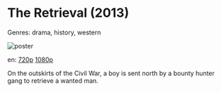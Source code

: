 # The Retrieval (2013)

Genres: drama, history, western

![poster](http://image.tmdb.org/t/p/w500/buXVsenVhRxWpTGTplzJujJ38zk.jpg)

en:
  [720p](magnet:?xt=urn:btih:B3255E454F1BAAA08B745C2D5362D886B0E9DB8C&tr=udp://glotorrents.pw:6969/announce&tr=udp://tracker.opentrackr.org:1337/announce&tr=udp://torrent.gresille.org:80/announce&tr=udp://tracker.openbittorrent.com:80&tr=udp://tracker.coppersurfer.tk:6969&tr=udp://tracker.leechers-paradise.org:6969&tr=udp://p4p.arenabg.ch:1337&tr=udp://tracker.internetwarriors.net:1337)
  [1080p](magnet:?xt=urn:btih:B29582B2369A4095EED04A83D42E84452DCAC46E&tr=udp://glotorrents.pw:6969/announce&tr=udp://tracker.opentrackr.org:1337/announce&tr=udp://torrent.gresille.org:80/announce&tr=udp://tracker.openbittorrent.com:80&tr=udp://tracker.coppersurfer.tk:6969&tr=udp://tracker.leechers-paradise.org:6969&tr=udp://p4p.arenabg.ch:1337&tr=udp://tracker.internetwarriors.net:1337)
  


On the outskirts of the Civil War, a boy is sent north by a bounty hunter gang to retrieve a wanted man.